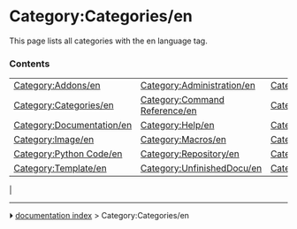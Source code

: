 # Category:Categories/en
This page lists all categories with the en language tag.

### Contents

|     |     |     |
| --- | --- | --- |
| [Category:Addons/en](Category_Addons/en.md) | [Category:Administration/en](Category_Administration/en.md) | [Category:API/en](Category_API/en.md) |
| [Category:Categories/en](Category_Categories/en.md) | [Category:Command Reference/en](Category_Command_Reference/en.md) | [Category:Developer/en](Category_Developer/en.md) |
| [Category:Documentation/en](Category_Documentation/en.md) | [Category:Help/en](Category_Help/en.md) | [Category:Hubs/en](Category_Hubs/en.md) |
| [Category:Image/en](Category_Image/en.md) | [Category:Macros/en](Category_Macros/en.md) | [Category:News/en](Category_News/en.md) |
| [Category:Python Code/en](Category_Python_Code/en.md) | [Category:Repository/en](Category_Repository/en.md) | [Category:Roadmap/en](Category_Roadmap/en.md) |
| [Category:Template/en](Category_Template/en.md) | [Category:UnfinishedDocu/en](Category_UnfinishedDocu/en.md) | [Category:Wiki/en](Category_Wiki/en.md) |
|



---
⏵ [documentation index](../README.md) > Category:Categories/en
